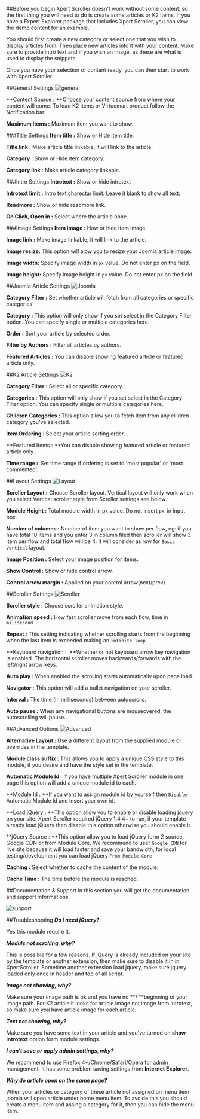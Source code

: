 ##Before you begin
Xpert Scroller doesn't work without some content, so the first thing you will need to do is create some articles or K2 items. If you have a Expert Explorer package that includes Xpert Scroller, you can view the demo content for an example.

You should first create a new category or select one that you wish to display articles from. Then place new articles into it with your content. Make sure to provide intro text and if you wish an image, as these are what is used to display the snippets.

Once you have your selection of content ready, you can then start to work with Xpert Scroller.

##General Settings
![general](general-settings.jpg)

**Content Source :&nbsp;**Choose your content source from where your content will come. To load K2 items or 
Virtuemart product follow the Notification bar.

**Maximum Items :** Maximum item you want to show.

###Title Settings
**Item title :** Show or Hide item title.

**Title link :** Make article title linkable, it will link to the article.

**Category :** Show or Hide item category.

**Category link :** Make article category linkable.

###Intro Settings
**Introtext :** Show or hide introtext

**Introtext limit :** Intro text charectar limit. Leave it blank to show all text.

**Readmore :** Show or hide readmore link.

**On Click, Open in :** Select where the article opne.

###Image Settings
**Item image :** How or hide item image.

**Image link :** Make image linkable, it will link to the article.

**Image resize:** This option will alow you to resize your Joomla article image.

**Image width:** Specify image width in <code>px</code> value. Do not enter px on the field.

**Image height:** Specify image height in <code>px</code> value. Do not enter px on the field.


##Joomla Article Settings
![Joomla](joomla-settings.jpg)

**Category Filter :** Set whether article will fetch from all categories or specific categories.

**Category :** This option will only show if you set select in the Category Filter option. You can specify single or multiple categories here.

**Order :** Sort your article by selected order.

**Filter by Authors :** Filter all articles by authors.

**Featured Articles :** You can disable showing featured article or featured article only.

##K2 Article Settings
![K2](k2-settings.jpg)

**Category Filter :** Select all or specific category.

**Categories :** This option will only show if you set select in the Category Filter option. You can specify single or multiple categories here.

**Children Categories :** This option allow you to fetch item from any clildren category you've selected.

**Item Ordering**&nbsp;:&nbsp;Select your article sorting order.

**Featured Items :&nbsp;**You can disable showing featured article or featured article only.

**Time range :&nbsp;** Set time range if ordering is set to 'most popular' or 'most commented'.

##Layout Settings
![Layout](layout-settings.jpg)


**Scroller Layout :** Choose Scroller layout. Vertical layout will only work when you select Vertical scroller style from Scroller settings see below.

**Module Height :**&nbsp;Total module width in px value. Do not insert&nbsp;<code>px&nbsp;</code>in input box.

**Number of columns :** Number of item you want to show per flow, eg: if you have total 10 items and you enter 3 in column filed then scroller will show 3 item per flow and total flow will be 4. It will consider as row for <code>Basic Vertical</code> layout.

**Image Position :** Select your image position for items.&nbsp;

**Show Control :** Show or hide control arrow.

**Control arrow margin :** Applied on your control arrow(next/prev).

##Scroller Settings
![Scroller](scroller-settings.jpg)

**Scroller style :** Choose scroller animation style.

**Animation speed :** How fast scroller move from each flow, time in <code>milisecond</code>

**Repeat :** This setting indicating whether scrolling starts from the beginning when the last item is exceeded making an <code>infinite loop</code>

**Keyboard navigation : &nbsp;**Whether or not keyboard arrow key navigation is enabled. The horizontal scroller moves backwards/forwards with the left/right arrow keys.

**Auto play :**&nbsp;When enabled the scrolling starts automatically upon page load.

**Navigator :** This option will add a bullet navigation on your scroller.

**Interval :**&nbsp;The time (in milliseconds) between autoscrolls.

**Auto pause :** When any navigational buttons are mouseovered, the autoscrolling will pause.

##Advanced Options
![Advanced](advance.jpg)

**Alternative Layout :** Use a different layout from the supplied module or overrides in the template.

**Module class suffix :** This allows you to apply a unique CSS style to this module, if you desire and have the style set in the template.

**Automatic Module Id :** If you have multiple Xpert Scroller module in one page this option will add a unique module id to each.

**Module Id :&nbsp;**If you want to assign module id by yourself then <code>Disable</code> Automatic Module Id and insert your own id.

**Load jQuery :&nbsp;**This option allow you to enable or disable loading jquery on your site. Xpert Scroller required jQuery 1.4.4+ to run, if your template already load jQuery then disable this option otherwise you should enable it.

**jQuery Source :&nbsp;**This option allow you to load jQuery form 2 source, Google CDN or from Module Core. We recommend to user <code>Google CDN</code> for live site because it will load faster and save your bandwidth, for local testing/development you can load jQuery <code>From Module Core</code>

**Caching :** Select whether to cache the content of the module.

**Cache Time :** The time before the module is reached.

##Documentation & Support
In this section you will get the documentation and support informations.

![support](docsupport.jpg)


##Troubleshooting
<em>**Do i need jQuery?**</em>

Yes this module require it.


<em>**Module not scrolling, why?**</em>

This is possible for a few reasons. If jQuery is already included on your site by the template or another extension, then make sure to disable it in in XpertScroller. Sometime another extension load jquery, make sure jquery loaded only once in header and top of all script.


<em>**Image not showing, why?**</em>

Make sure your image path is ok and you have no **/ **beginning of your image path. For K2 article it looks for article image not image from introtext, so make sure you have article image for each article.


<em>**Text not showing, why?**</em>

Make sure you have some text in your article and you've turned on **show introtext**&nbsp;option form module settings.


<em>**I can't save or apply admin settings, why?**</em>

We recommend to use Firefox 4+/Chrome/Safari/Opera for admin management. It has some problem saving settings from 
**Internet Explorer**.

<em>**Why do article open on the same page?**</em>

When your articles or category of these article not assigned on menu item joomla will open article under home menu item. To avoide this you should create a menu item and assing a category for it, then you can hide the menu item.
